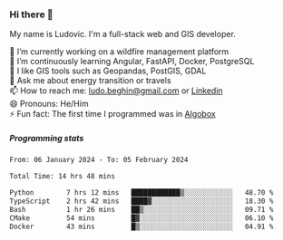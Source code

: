 ### Hi there 👋

My name is Ludovic. I'm a full-stack web and GIS developer.

 🔭 I’m currently working on a wildfire management platform<br/>
 🌱 I’m continuously learning Angular, FastAPI, Docker, PostgreSQL<br/>
 👯 I like GIS tools such as Geopandas, PostGIS, GDAL<br/>
 💬 Ask me about energy transition or travels<br/>
 📫 How to reach me: ludo.beghin@gmail.com or [Linkedin](https://www.linkedin.com/in/ludovic-beghin/)<br/>
 😄 Pronouns: He/Him<br/>
 ⚡ Fun fact: The first time I programmed was in [Algobox](https://fr.wikipedia.org/wiki/Algobox)<br/>

##### Programming stats
<!--START_SECTION:waka-->

```txt
From: 06 January 2024 - To: 05 February 2024

Total Time: 14 hrs 48 mins

Python        7 hrs 12 mins   ████████████▒░░░░░░░░░░░░   48.70 %
TypeScript    2 hrs 42 mins   ████▓░░░░░░░░░░░░░░░░░░░░   18.30 %
Bash          1 hr 26 mins    ██▒░░░░░░░░░░░░░░░░░░░░░░   09.71 %
CMake         54 mins         █▓░░░░░░░░░░░░░░░░░░░░░░░   06.10 %
Docker        43 mins         █▒░░░░░░░░░░░░░░░░░░░░░░░   04.91 %
```

<!--END_SECTION:waka-->
